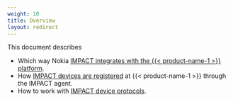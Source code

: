 ```yaml
---
weight: 10
title: Overview
layout: redirect
---
```


This document describes

* Which way Nokia [IMPACT integrates with the {{< product-name-1 >}} platform](#integration).
* How [IMPACT devices are registered](#device-lifecycle) at {{< product-name-1 >}} through the IMPACT agent.
* How to work with [IMPACT device protocols](#device-protocols).
